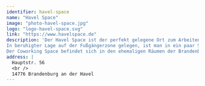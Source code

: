 ```yaml
---
identifier: havel-space
name: "Havel Space"
image: "photo-havel-space.jpg"
logo: "logo-havel-space.svg"
link: "https://www.havelspace.de"
description: 'Der Havel Space ist der perfekt gelegene Ort zum Arbeiten, Netzwerken und für Veranstaltungen in zentraler Lage der Stadt Brandenburg. Die Tram-Station vor der Tür fährt direkt zum Bahnhof und Parkplätze gibt es gleich um die Ecke.
In beruhigter Lage auf der Fußgängerzone gelegen, ist man in ein paar Schritten an der Jahrtausendbrücke mit Cafés und Restaurants an der Uferpromenade.
Der Coworking Space befindet sich in den ehemaligen Räumen der Brandenburger Bankfiliale. Der Tresorraum steht für Podcasts zur Verfügung und Meetings, wie auch der Vorraum, in dem der Bankautomat stand. Für Meetings, Treffen, Seminare oder Workshops gibt es den Satellit, ein separater Raum direkt neben dem Havel Space.'
address: |
  Hauptstr. 56
  <br />
  14776 Brandenburg an der Havel
---
```

